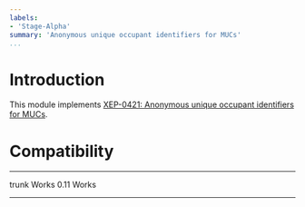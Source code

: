 ```yaml
---
labels:
- 'Stage-Alpha'
summary: 'Anonymous unique occupant identifiers for MUCs'
...
```


Introduction
============

This module implements [XEP-0421: Anonymous unique occupant identifiers for
MUCs](https://xmpp.org/extensions/xep-0421.html).

Compatibility
=============

  ------- ------------------
  trunk   Works
  0.11    Works
  ------- ------------------
